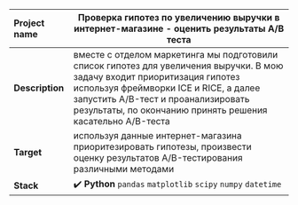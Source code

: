 Project name        |	Проверка гипотез по увеличению выручки в интернет-магазине - оценить результаты A/B теста        |
:---                |---        |
**Description**     |    вместе с отделом маркетинга мы подготовили список гипотез для увеличения выручки. В мою задачу входит приоритизация гипотез используя фреймворки ICE и RICE, а далее запустить A/B-тест и проанализировать результаты, по окончанию принять решения касательно A/B-теста       |
**Target**          |   используя данные интернет-магазина приоритезировать гипотезы, произвести оценку результатов A/B-тестирования различными методами        |
**Stack**           | :heavy_check_mark: **Python** `pandas` `matplotlib` `scipy` `numpy` `datetime`         |

